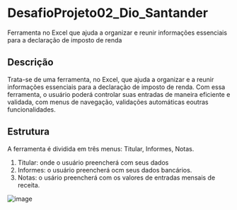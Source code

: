 # DesafioProjeto02_Dio_Santander
Ferramenta no Excel que ajuda a organizar e reunir informações essenciais para a declaração de imposto de renda

## Descrição
Trata-se de uma ferramenta, no Excel, que ajuda a organizar e a reunir informações essenciais para a declaração de imposto de renda. Com essa ferramenta, o usuário poderá controlar suas entradas de maneira eficiente e validada, com menus de navegação, validações automáticas eoutras funcionalidades.

## Estrutura
A ferramenta é dividida em três menus: Titular, Informes, Notas.
1. Titular: onde o usuário preencherá com seus dados
2. Informes: o usuário preencherá ocm seus dados bancários.
3. Notas: o usário preencherá com os valores de entradas mensais de receita.


![image](https://github.com/user-attachments/assets/c04f1df5-3f96-4296-8aef-beb9ba0f61b8)
